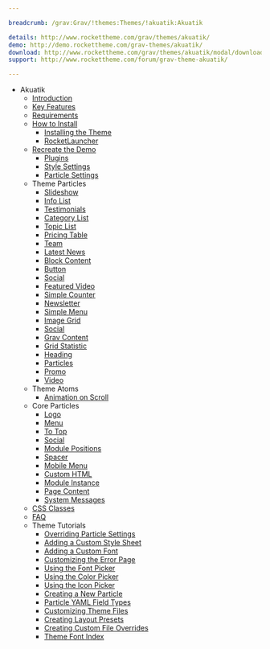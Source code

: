 ```yaml
---

breadcrumb: /grav:Grav/!themes:Themes/!akuatik:Akuatik

details: http://www.rockettheme.com/grav/themes/akuatik/
demo: http://demo.rockettheme.com/grav-themes/akuatik/
download: http://www.rockettheme.com/grav/themes/akuatik/modal/downloads
support: http://www.rockettheme.com/forum/grav-theme-akuatik/

---
```


* Akuatik
    - [Introduction]()
    - [Key Features](INDEX.md#key-features)
    - [Requirements](INDEX.md#requirements)
    - [How to Install](../../start/themes.md#how-to-install)
        + [Installing the Theme](http://docs.gantry.org/gantry5/basics/installation#installing-a-gantry-theme)
        + [RocketLauncher](../../start/rocketlauncher.md)
    - [Recreate the Demo](demo.md)
        + [Plugins](demo.md#recommended-plugins)
        + [Style Settings](demo_settings.md)
        + [Particle Settings](demo.md#particles)
    - Theme Particles
        - [Slideshow](particle_slideshow.md)
        - [Info List](particle_info.md)
        - [Testimonials](particle_testimonials.md)
        - [Category List](particle_categorylist.md)
        - [Topic List](particle_topiclist.md)
        - [Pricing Table](particle_pricing.md)
        - [Team](particle_team.md)
        - [Latest News](particle_latestnews.md)
        - [Block Content](particle_block.md)
        - [Button](particle_button.md)
        - [Social](particle_social.md)
        - [Featured Video](particle_featuredvideo.md)
        - [Simple Counter](particle_simplecounter.md)
        - [Newsletter](particle_newsletter.md)
        - [Simple Menu](particle_simplemenu.md)
        - [Image Grid](particle_image.md)
        - [Social](particle_social.md)
        - [Grav Content](particle_grav.md)
        - [Grid Statistic](particle_grid.md)
        - [Heading](particle_heading.md)
        - [Particles](particle_particles.md)
        - [Promo](particle_promo.md)
        - [Video](particle_video.md)
    - Theme Atoms
        * [Animation on Scroll](atom_aos.md)
    - Core Particles
        + [Logo](http://docs.gantry.org/gantry5/particles/logo)
        + [Menu](http://docs.gantry.org/gantry5/particles/menu-control)
        + [To Top](http://docs.gantry.org/gantry5/particles/to-top)
        + [Social](http://docs.gantry.org/gantry5/particles/social)
        + [Module Positions](http://docs.gantry.org/gantry5/particles/position)
        + [Spacer](http://docs.gantry.org/gantry5/particles/spacer)
        + [Mobile Menu](http://docs.gantry.org/gantry5/particles/mobile-menu)
        + [Custom HTML](http://docs.gantry.org/gantry5/particles/custom-html)
        + [Module Instance](http://docs.gantry.org/gantry5/particles/module-instance)
        + [Page Content](http://docs.gantry.org/gantry5/particles/page-content)
        + [System Messages](http://docs.gantry.org/gantry5/particles/system-messages)
    - [CSS Classes](css.md)
    - [FAQ](faq.md)
    - Theme Tutorials
        + [Overriding Particle Settings](http://docs.gantry.org/gantry5/tutorials/overriding-particle-settings)
        + [Adding a Custom Style Sheet](http://docs.gantry.org/gantry5/tutorials/adding-a-custom-style-sheet)
        + [Adding a Custom Font](http://docs.gantry.org/gantry5/tutorials/fonts)
        + [Customizing the Error Page](http://docs.gantry.org/gantry5/tutorials/customize-the-error-page)
        + [Using the Font Picker](http://docs.gantry.org/gantry5/tutorials/using-the-font-picker)
        + [Using the Color Picker](http://docs.gantry.org/gantry5/tutorials/using-the-color-picker)
        + [Using the Icon Picker](http://docs.gantry.org/gantry5/tutorials/using-the-icon-picker)
        + [Creating a New Particle](http://docs.gantry.org/gantry5/advanced/creating-a-new-particle)
        + [Particle YAML Field Types](http://docs.gantry.org/gantry5/advanced/particle-yaml-field-types)
        + [Customizing Theme Files](http://docs.gantry.org/gantry5/advanced/customizing-theme-files)
        + [Creating Layout Presets](http://docs.gantry.org/gantry5/advanced/creating-layout-presets)
        + [Creating Custom File Overrides](http://docs.gantry.org/gantry5/advanced/file-overrides)
        + [Theme Font Index](../../../technical_tips/general/font_index.md)
